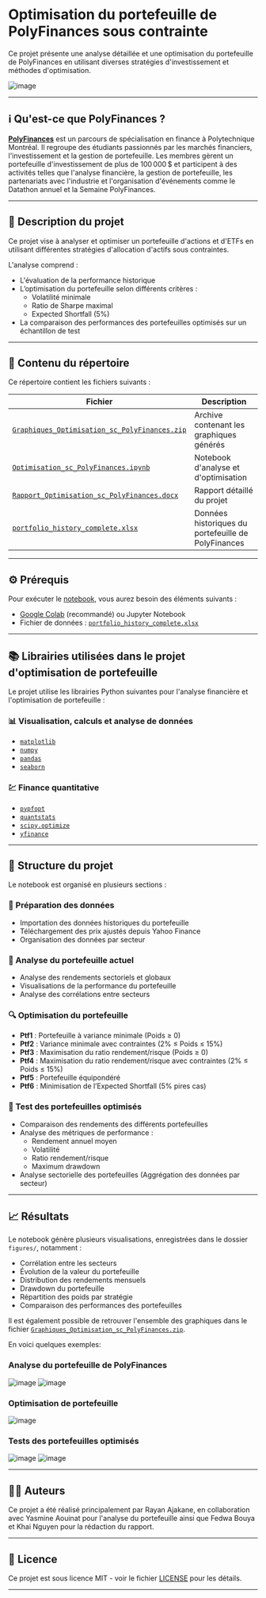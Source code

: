 # Optimisation du portefeuille de PolyFinances sous contrainte

Ce projet présente une analyse détaillée et une optimisation du portefeuille de PolyFinances en utilisant diverses stratégies d'investissement et méthodes d'optimisation.

![image](https://github.com/user-attachments/assets/4d5a5dc5-87da-48c3-a303-42c88aa32c5d)

---

## ℹ️ Qu'est-ce que PolyFinances ?

[**PolyFinances**](https://www.polyfinances.ca/) est un parcours de spécialisation en finance à Polytechnique Montréal. Il regroupe des étudiants passionnés par les marchés financiers, l'investissement et la gestion de portefeuille. Les membres gèrent un portefeuille d'investissement de plus de 100 000 $ et participent à des activités telles que l'analyse financière, la gestion de portefeuille, les partenariats avec l'industrie et l'organisation d'événements comme le Datathon annuel et la Semaine PolyFinances.

---

## 📌 Description du projet

Ce projet vise à analyser et optimiser un portefeuille d'actions et d'ETFs en utilisant différentes stratégies d'allocation d'actifs sous contraintes.  

L'analyse comprend :

- L'évaluation de la performance historique
- L’optimisation du portefeuille selon différents critères :
  - Volatilité minimale
  - Ratio de Sharpe maximal
  - Expected Shortfall (5%)
- La comparaison des performances des portefeuilles optimisés sur un échantillon de test

---

## 📂 Contenu du répertoire

Ce répertoire contient les fichiers suivants :

| Fichier                                      | Description                                      |
|---------------------------------------------|--------------------------------------------------|
| [`Graphiques_Optimisation_sc_PolyFinances.zip`](https://github.com/rayanajakane/Optimisation-Portefeuille-PolyFinances/blob/main/Graphiques_Optimisation_sc_PolyFinances.zip) | Archive contenant les graphiques générés         |
| [`Optimisation_sc_PolyFinances.ipynb`](https://github.com/rayanajakane/Optimisation-Portefeuille-PolyFinances/blob/main/Optimisation_sc_PolyFinances.ipynb)        | Notebook d'analyse et d'optimisation   |
| [`Rapport_Optimisation_sc_PolyFinances.docx`](https://github.com/rayanajakane/Optimisation-Portefeuille-PolyFinances/blob/main/Rapport_Optimisation_sc_PolyFinances.docx) | Rapport détaillé du projet             |
| [`portfolio_history_complete.xlsx`](https://github.com/rayanajakane/Optimisation-Portefeuille-PolyFinances/blob/main/portfolio_history_complete.xlsx)           | Données historiques du portefeuille de PolyFinances             |

---

## ⚙️ Prérequis

Pour exécuter le [notebook](https://github.com/rayanajakane/Optimisation-Portefeuille-PolyFinances/blob/main/Optimisation_sc_PolyFinances.ipynb), vous aurez besoin des éléments suivants :

- [Google Colab](https://colab.research.google.com/) (recommandé) ou Jupyter Notebook
- Fichier de données : [`portfolio_history_complete.xlsx`](https://github.com/rayanajakane/Optimisation-Portefeuille-PolyFinances/blob/main/portfolio_history_complete.xlsx)

---

## 📚 Librairies utilisées dans le projet d'optimisation de portefeuille

Le projet utilise les librairies Python suivantes pour l'analyse financière et l'optimisation de portefeuille :

### 📊 Visualisation, calculs et analyse de données

- [`matplotlib`](https://matplotlib.org/)
- [`numpy`](https://numpy.org/)
- [`pandas`](https://pandas.pydata.org/)
- [`seaborn`](https://seaborn.pydata.org/)

### 💹 Finance quantitative

- [`pypfopt`](https://pyportfolioopt.readthedocs.io/en/latest/)
- [`quantstats`](https://github.com/ranaroussi/quantstats)
- [`scipy.optimize`](https://docs.scipy.org/doc/scipy/reference/optimize.html)
- [`yfinance`](https://pypi.org/project/yfinance/)

---

## 📁 Structure du projet

Le notebook est organisé en plusieurs sections :

### 🔧 Préparation des données
- Importation des données historiques du portefeuille
- Téléchargement des prix ajustés depuis Yahoo Finance
- Organisation des données par secteur

### 🔢 Analyse du portefeuille actuel
- Analyse des rendements sectoriels et globaux
- Visualisations de la performance du portefeuille
- Analyse des corrélations entre secteurs

### 🔍 Optimisation du portefeuille
- **Ptf1** : Portefeuille à variance minimale (Poids ≥ 0)
- **Ptf2** : Variance minimale avec contraintes (2% ≤ Poids ≤ 15%)
- **Ptf3** : Maximisation du ratio rendement/risque (Poids ≥ 0)
- **Ptf4** : Maximisation du ratio rendement/risque avec contraintes (2% ≤ Poids ≤ 15%)
- **Ptf5** : Portefeuille équipondéré
- **Ptf6** : Minimisation de l’Expected Shortfall (5% pires cas)

### 🧪 Test des portefeuilles optimisés
- Comparaison des rendements des différents portefeuilles
- Analyse des métriques de performance :
  - Rendement annuel moyen
  - Volatilité
  - Ratio rendement/risque
  - Maximum drawdown
- Analyse sectorielle des portefeuilles (Aggrégation des données par secteur)

---

## 📈 Résultats

Le notebook génère plusieurs visualisations, enregistrées dans le dossier `figures/`, notamment :

- Corrélation entre les secteurs
- Évolution de la valeur du portefeuille
- Distribution des rendements mensuels
- Drawdown du portefeuille
- Répartition des poids par stratégie
- Comparaison des performances des portefeuilles

Il est également possible de retrouver l'ensemble des graphiques dans le fichier [`Graphiques_Optimisation_sc_PolyFinances.zip`](https://github.com/rayanajakane/Optimisation-Portefeuille-PolyFinances/blob/main/Graphiques_Optimisation_sc_PolyFinances.zip).

En voici quelques exemples:

### Analyse du portefeuille de PolyFinances
![image](https://github.com/user-attachments/assets/b7e2d5f7-0d96-4ee7-8086-aa0c90a03c64)
![image](https://github.com/user-attachments/assets/93207931-27e0-4bed-a0ca-9cd22167e02b)

### Optimisation de portefeuille
![image](https://github.com/user-attachments/assets/7758f111-206e-45f5-9d6f-c367dcda1a3c)

### Tests des portefeuilles optimisés
![image](https://github.com/user-attachments/assets/239e9d00-f3bd-456c-8755-47a603a914cd)
![image](https://github.com/user-attachments/assets/55442719-a522-4809-a5c7-04aa312f544a)

---

## 👨‍🏫 Auteurs

Ce projet a été réalisé principalement par Rayan Ajakane, en collaboration avec Yasmine Aouinat pour l'analyse du portefeuille ainsi que Fedwa Bouya et Khai Nguyen pour la rédaction du rapport.

---

## 📄 Licence

Ce projet est sous licence MIT - voir le fichier [LICENSE](LICENSE) pour les détails.

---
